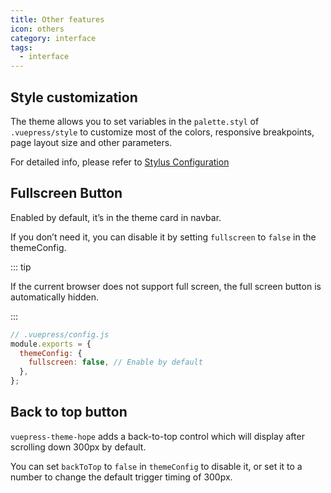 ```yaml
---
title: Other features
icon: others
category: interface
tags:
  - interface
---
```


## Style customization

The theme allows you to set variables in the `palette.styl` of `.vuepress/style` to customize most of the colors, responsive breakpoints, page layout size and other parameters.

For detailed info, please refer to [Stylus Configuration](../../config/stylus.md)

## Fullscreen Button

Enabled by default, it’s in the theme card in navbar.

If you don’t need it, you can disable it by setting `fullscreen` to `false` in the themeConfig.

::: tip

If the current browser does not support full screen, the full screen button is automatically hidden.

:::

```js {4}
// .vuepress/config.js
module.exports = {
  themeConfig: {
    fullscreen: false, // Enable by default
  },
};
```

## Back to top button <Badge text="Support page config" />

`vuepress-theme-hope` adds a back-to-top control which will display after scrolling down 300px by default.

You can set `backToTop` to `false` in `themeConfig` to disable it, or set it to a number to change the default trigger timing of 300px.
